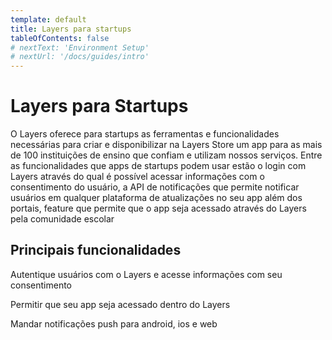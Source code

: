 ```yaml
---
template: default
title: Layers para startups
tableOfContents: false
# nextText: 'Environment Setup'
# nextUrl: '/docs/guides/intro'
---
```


# Layers para Startups

O Layers oferece para startups as ferramentas e funcionalidades necessárias para criar e disponibilizar na Layers Store um app para as mais de 100 instituições de ensino que confiam e utilizam nossos serviços. Entre as funcionalidades que apps de startups podem usar estão o login com Layers através do qual é possível acessar informações com o consentimento do usuário, a API de notificações que permite notificar usuários em qualquer plataforma de atualizações no seu app além dos portais, feature que permite que o app seja acessado através do Layers pela comunidade escolar

## Principais funcionalidades

<docs-cards>
  <docs-card header="Logar com Layers" href="/docs/concepts/funcionalidades/logar-com-layers" icon="/docs/assets/icons/Logar com Layers.svg">
    <p>Autentique usuários com o Layers e acesse informações com seu consentimento</p>
  </docs-card>

  <docs-card header="Portais" href="/docs/concepts/funcionalidades/portais" icon="/docs/assets/icons/Portais.svg">
    <p>Permitir que seu app seja acessado dentro do Layers</p>
  </docs-card>

  <docs-card header="Notificações" href="/docs/concepts/funcionalidades/notificacoes" icon="/docs/assets/icons/Notifications.svg">
    <p>Mandar notificações push para android, ios e web</p>
  </docs-card>
</docs-cards>
